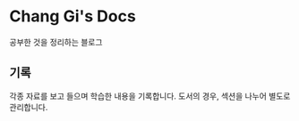 # Chang Gi's Docs

공부한 것을 정리하는 블로그
[](https://cheshier-docs.vercel.app/)

## 기록

각종 자료를 보고 들으며 학습한 내용을 기록합니다.
도서의 경우, 섹션을 나누어 별도로 관리합니다.
